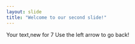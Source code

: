 ```yaml
---
layout: slide
title: "Welcome to our second slide!"
---
```

Your text,new for 7
Use the left arrow to go back!
